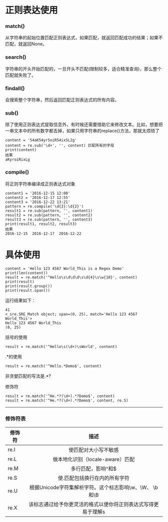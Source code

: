 # 正则表达使用 

###  match()
从字符串的起始位置匹配正则表达式，如果匹配，就返回匹配成功的结果；如果不匹配，就返回None。
### search()
字符串的开头开始匹配的，一旦开头不匹配(限制较多，适合精准查询)，那么整个匹配就失败了。
### findall()
会搜索整个字符串，然后返回匹配正则表达式的所有内容。
### sub()
除了使用正则表达式提取信息外，有时候还需要借助它来修改文本。比如，想要把一串文本中的所有数字都去掉，如果只用字符串的replace()方法，那就太烦琐了

    content = '54aK54yr5oiR54ix5L2g'
    content = re.sub('\d+', '', content) 匹配所有的字母
    print(content)
    结果 
    aKyroiRixLg
### compile()
将正则字符串编译成正则表达式对象

    content1 = '2016-12-15 12:00'
    content2 = '2016-12-17 12:55'
    content3 = '2016-12-22 13:21'
    pattern = re.compile('\d{2}:\d{2}')
    result1 = re.sub(pattern, '', content1)
    result2 = re.sub(pattern, '', content2)
    result3 = re.sub(pattern, '', content3)
    print(result1, result2, result3)
    结果
    2016-12-15  2016-12-17  2016-12-22



# 具体使用

    content = 'Hello 123 4567 World_This is a Regex Demo'
    print(len(content))
    result = re.match('^Hello\s\d\d\d\s\d{4}\s\w{10}', content)
    print(result)
    print(result.group())
    print(result.span())
运行结果如下：

    41
    <_sre.SRE_Match object; span=(0, 25), match='Hello 123 4567 World_This'>
    Hello 123 4567 World_This
    (0, 25)
括号的使用

    result = re.match('^Hello\s(\d+)\sWorld', content)
.*的使用

    result = re.match('^Hello.*Demo$', content)
非贪婪匹配的写法是.*?

修饰符

    result = re.match('^He.*?(\d+).*?Demo$', content)
    result = re.match('^He.*?(\d+).*?Demo$', content, re.S)
- - -
### 修饰符表
| 修饰符        | 描述           |
| ------------- |:-------------:|
|re.I           |使匹配对大小写不敏感
|re.L           |做本地化识别（locale-aware）匹配
|re.M           |多行匹配，影响^和$
|re.S           |使.匹配包括换行在内的所有字符
|re.U           |根据Unicode字符集解析字符。这个标志影响\w、\W、 \b和\B
|re.X           |该标志通过给予你更灵活的格式以便你将正则表达式写得更易于理解s
